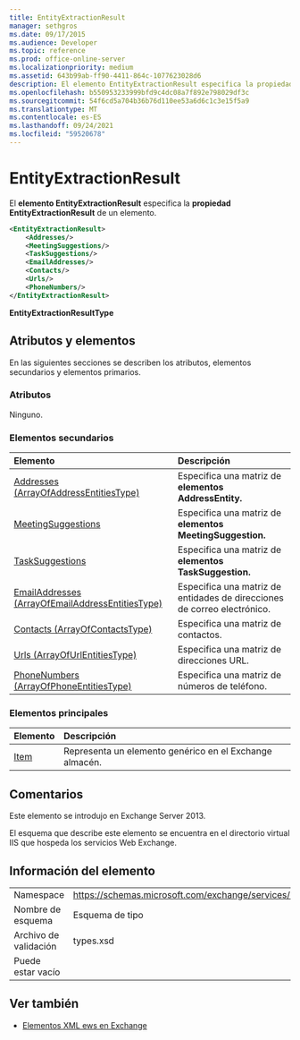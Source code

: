 ```yaml
---
title: EntityExtractionResult
manager: sethgros
ms.date: 09/17/2015
ms.audience: Developer
ms.topic: reference
ms.prod: office-online-server
ms.localizationpriority: medium
ms.assetid: 643b99ab-ff90-4411-864c-1077623028d6
description: El elemento EntityExtractionResult especifica la propiedad EntityExtractionResult de un elemento.
ms.openlocfilehash: b550953233999bfd9c4dc08a7f892e798029df3c
ms.sourcegitcommit: 54f6cd5a704b36b76d110ee53a6d6c1c3e15f5a9
ms.translationtype: MT
ms.contentlocale: es-ES
ms.lasthandoff: 09/24/2021
ms.locfileid: "59520678"
---
```

# <a name="entityextractionresult"></a>EntityExtractionResult

El **elemento EntityExtractionResult** especifica la **propiedad EntityExtractionResult** de un elemento. 
  
```XML
<EntityExtractionResult>
    <Addresses/>
    <MeetingSuggestions/>
    <TaskSuggestions/>
    <EmailAddresses/>
    <Contacts/>
    <Urls/>
    <PhoneNumbers/>
</EntityExtractionResult>
```

 **EntityExtractionResultType**
## <a name="attributes-and-elements"></a>Atributos y elementos

En las siguientes secciones se describen los atributos, elementos secundarios y elementos primarios.
  
### <a name="attributes"></a>Atributos

Ninguno.
  
### <a name="child-elements"></a>Elementos secundarios

|**Elemento**|**Descripción**|
|:-----|:-----|
|[Addresses (ArrayOfAddressEntitiesType)](addresses-arrayofaddressentitiestype.md) <br/> |Especifica una matriz de **elementos AddressEntity.**  <br/> |
|[MeetingSuggestions](meetingsuggestions.md) <br/> |Especifica una matriz de **elementos MeetingSuggestion.**  <br/> |
|[TaskSuggestions](tasksuggestions.md) <br/> |Especifica una matriz de **elementos TaskSuggestion.**  <br/> |
|[EmailAddresses (ArrayOfEmailAddressEntitiesType)](emailaddresses-arrayofemailaddressentitiestype.md) <br/> |Especifica una matriz de entidades de direcciones de correo electrónico.  <br/> |
|[Contacts (ArrayOfContactsType)](contacts-arrayofcontactstype.md) <br/> |Especifica una matriz de contactos.  <br/> |
|[Urls (ArrayOfUrlEntitiesType)](urls-arrayofurlentitiestype.md) <br/> |Especifica una matriz de direcciones URL.  <br/> |
|[PhoneNumbers (ArrayOfPhoneEntitiesType)](phonenumbers-arrayofphoneentitiestype.md) <br/> |Especifica una matriz de números de teléfono.  <br/> |
   
### <a name="parent-elements"></a>Elementos principales

|**Elemento**|**Descripción**|
|:-----|:-----|
|[Item](item.md) <br/> |Representa un elemento genérico en el Exchange almacén.  <br/> |
   
## <a name="remarks"></a>Comentarios

Este elemento se introdujo en Exchange Server 2013.
  
El esquema que describe este elemento se encuentra en el directorio virtual IIS que hospeda los servicios Web Exchange.
  
## <a name="element-information"></a>Información del elemento

|||
|:-----|:-----|
|Namespace  <br/> |https://schemas.microsoft.com/exchange/services/2006/types  <br/> |
|Nombre de esquema  <br/> |Esquema de tipo  <br/> |
|Archivo de validación  <br/> |types.xsd  <br/> |
|Puede estar vacío  <br/> ||
   
## <a name="see-also"></a>Ver también



- [Elementos XML ews en Exchange](ews-xml-elements-in-exchange.md)

